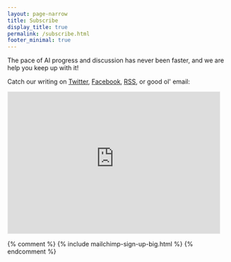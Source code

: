 ```yaml
---
layout: page-narrow
title: Subscribe
display_title: true
permalink: /subscribe.html
footer_minimal: true
---
```

The pace of AI progress and discussion has never been faster, and we are help you keep up with it! 

Catch our writing on [Twitter](https://twitter.com/skynet_today), [Facebook](https://www.facebook.com/pg/TheSkynetToday/), [RSS](https://www.skynettoday.com/feed.xml), or good ol' email:

<div class="bg-ghost p-4 p-md-5">

<iframe src="https://lastweekinai.substack.com/embed" width="480" height="320" style="border:1px solid #EEE; background:white;" frameborder="0" scrolling="no"></iframe>

{% comment %} {% include mailchimp-sign-up-big.html %} {% endcomment %}

</div>
